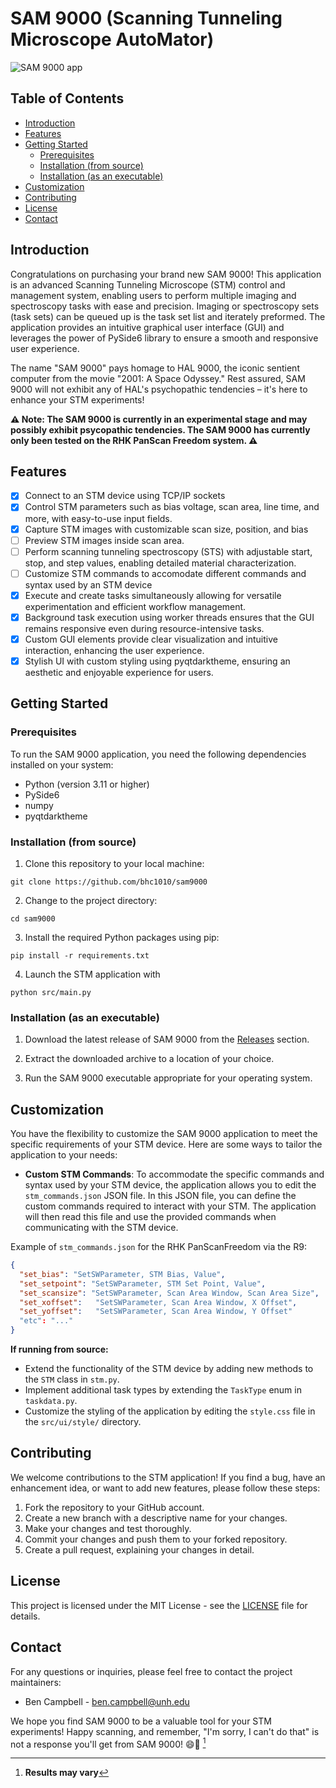 # SAM 9000 (Scanning Tunneling Microscope AutoMator) 

![SAM 9000 app](https://github.com/bhc1010/sam9000/blob/master/sam_9000.PNG?raw=true)

## Table of Contents
- [Introduction](#introduction)
- [Features](#features)
- [Getting Started](#getting-started)
  - [Prerequisites](#prerequisites)
  - [Installation (from source)](#installation-from-source)
  - [Installation (as an executable)](#installation-as-an-executable)
- [Customization](#customization)
- [Contributing](#contributing)
- [License](#license)
- [Contact](#contact)


## Introduction
Congratulations on purchasing your brand new SAM 9000! 
This application is an advanced Scanning Tunneling Microscope (STM) control and management system, enabling users to perform multiple imaging and spectroscopy tasks with ease and precision. 
Imaging or spectroscopy sets (task sets) can be queued up is the task set list and iterately preformed.
The application provides an intuitive graphical user interface (GUI) and leverages the power of PySide6 library to ensure a smooth and responsive user experience.

The name "SAM 9000" pays homage to HAL 9000, the iconic sentient computer from the movie "2001: A Space Odyssey." Rest assured, SAM 9000 will not exhibit any of HAL's psychopathic tendencies – it's here to enhance your STM experiments!

**⚠️ Note: The SAM 9000 is currently in an experimental stage and may possibly exhibit psycopathic tendencies. The SAM 9000 has currently only been tested on the RHK PanScan Freedom system. ⚠️**

## Features

- [x] Connect to an STM device using TCP/IP sockets
- [x] Control STM parameters such as bias voltage, scan area, line time, and more, with easy-to-use input fields.
- [x] Capture STM images with customizable scan size, position, and bias
- [ ] Preview STM images inside scan area.
- [ ] Perform scanning tunneling spectroscopy (STS) with adjustable start, stop, and step values, enabling detailed material characterization.
- [ ] Customize STM commands to accomodate different commands and syntax used by an STM device
- [x] Execute and create tasks simultaneously allowing for versatile experimentation and efficient workflow management.
- [x] Background task execution using worker threads ensures that the GUI remains responsive even during resource-intensive tasks.
- [x] Custom GUI elements provide clear visualization and intuitive interaction, enhancing the user experience.
- [x] Stylish UI with custom styling using pyqtdarktheme, ensuring an aesthetic and enjoyable experience for users.

## Getting Started

### Prerequisites

To run the SAM 9000 application, you need the following dependencies installed on your system:

- Python (version 3.11 or higher)
- PySide6
- numpy
- pyqtdarktheme

### Installation (from source)

1. Clone this repository to your local machine:
```console
git clone https://github.com/bhc1010/sam9000

```
2. Change to the project directory:
```console
cd sam9000
```
3. Install the required Python packages using pip:
```console
pip install -r requirements.txt
```
4. Launch the STM application with
```console
python src/main.py
```
### Installation (as an executable)

1. Download the latest release of SAM 9000 from the [Releases](https://github.com/bhc1010/sam9000/releases) section.

2. Extract the downloaded archive to a location of your choice.

3. Run the SAM 9000 executable appropriate for your operating system.

## Customization

You have the flexibility to customize the SAM 9000 application to meet the specific requirements of your STM device. Here are some ways to tailor the application to your needs:

- **Custom STM Commands**: To accommodate the specific commands and syntax used by your STM device, the application allows you to edit the `stm_commands.json` JSON file. In this JSON file, you can define the custom commands required to interact with your STM. The application will then read this file and use the provided commands when communicating with the STM device.
  
Example of `stm_commands.json` for the RHK PanScanFreedom via the R9:

```json
{
  "set_bias": "SetSWParameter, STM Bias, Value",
  "set_setpoint": "SetSWParameter, STM Set Point, Value",
  "set_scansize": "SetSWParameter, Scan Area Window, Scan Area Size",
  "set_xoffset":   "SetSWParameter, Scan Area Window, X Offset",
  "set_yoffset":   "SetSWParameter, Scan Area Window, Y Offset"
  "etc": "..."
}
```
**If running from source:**
- Extend the functionality of the STM device by adding new methods to the `STM` class in `stm.py`.
- Implement additional task types by extending the `TaskType` enum in `taskdata.py`.
- Customize the styling of the application by editing the `style.css` file in the `src/ui/style/` directory.

## Contributing

We welcome contributions to the STM application! If you find a bug, have an enhancement idea, or want to add new features, please follow these steps:

1. Fork the repository to your GitHub account.
2. Create a new branch with a descriptive name for your changes.
3. Make your changes and test thoroughly.
4. Commit your changes and push them to your forked repository.
5. Create a pull request, explaining your changes in detail.

## License

This project is licensed under the MIT License - see the [LICENSE](LICENSE) file for details.

## Contact

For any questions or inquiries, please feel free to contact the project maintainers:

- Ben Campbell - [ben.campbell@unh.edu](mailto:ben.campbell@unh.edu)

We hope you find SAM 9000 to be a valuable tool for your STM experiments! Happy scanning, and remember, "I'm sorry, I can't do that" is not a response you'll get from SAM 9000! 😄🚀 [^1]
[^1]: **Results may vary**
